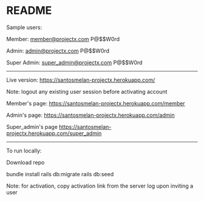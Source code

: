 # README

Sample users:

Member:
member@projectx.com
P@$$W0rd

Admin:
admin@projectx.com
P@$$W0rd

Super Admin:
super_admin@projectx.com
P@$$W0rd

----------------------------------------------------------------------

Live version: https://santosmelan-projectx.herokuapp.com/

Note: logout any existing user session before activating account

Member's page:
https://santosmelan-projectx.herokuapp.com/member

Admin's page:
https://santosmelan-projectx.herokuapp.com/admin

Super_admin's page
https://santosmelan-projectx.herokuapp.com/super_admin

----------------------------------------------------------------------

To run locally:

Download repo

bundle install
rails db:migrate
rails db:seed

Note: for activation, copy activation link from the server log upon inviting a user